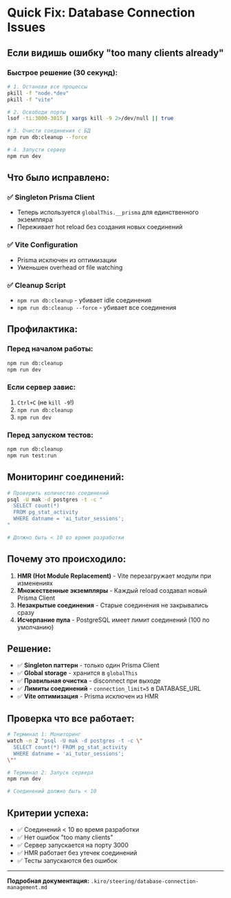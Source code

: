 # Quick Fix: Database Connection Issues

## Если видишь ошибку "too many clients already"

### Быстрое решение (30 секунд):

```bash
# 1. Останови все процессы
pkill -f "node.*dev"
pkill -f "vite"

# 2. Освободи порты
lsof -ti:3000-3015 | xargs kill -9 2>/dev/null || true

# 3. Очисти соединения с БД
npm run db:cleanup --force

# 4. Запусти сервер
npm run dev
```

## Что было исправлено:

### ✅ Singleton Prisma Client

- Теперь используется `globalThis.__prisma` для единственного экземпляра
- Переживает hot reload без создания новых соединений

### ✅ Vite Configuration

- Prisma исключен из оптимизации
- Уменьшен overhead от file watching

### ✅ Cleanup Script

- `npm run db:cleanup` - убивает idle соединения
- `npm run db:cleanup --force` - убивает все соединения

## Профилактика:

### Перед началом работы:

```bash
npm run db:cleanup
npm run dev
```

### Если сервер завис:

1. `Ctrl+C` (не `kill -9`!)
2. `npm run db:cleanup`
3. `npm run dev`

### Перед запуском тестов:

```bash
npm run db:cleanup
npm run test:run
```

## Мониторинг соединений:

```bash
# Проверить количество соединений
psql -U mak -d postgres -t -c "
  SELECT count(*)
  FROM pg_stat_activity
  WHERE datname = 'ai_tutor_sessions';
"

# Должно быть < 10 во время разработки
```

## Почему это происходило:

1. **HMR (Hot Module Replacement)** - Vite перезагружает модули при изменениях
2. **Множественные экземпляры** - Каждый reload создавал новый Prisma Client
3. **Незакрытые соединения** - Старые соединения не закрывались сразу
4. **Исчерпание пула** - PostgreSQL имеет лимит соединений (100 по умолчанию)

## Решение:

- ✅ **Singleton паттерн** - только один Prisma Client
- ✅ **Global storage** - хранится в `globalThis`
- ✅ **Правильная очистка** - disconnect при выходе
- ✅ **Лимиты соединений** - `connection_limit=5` в DATABASE_URL
- ✅ **Vite оптимизация** - Prisma исключен из HMR

## Проверка что все работает:

```bash
# Терминал 1: Мониторинг
watch -n 2 "psql -U mak -d postgres -t -c \"
  SELECT count(*) FROM pg_stat_activity
  WHERE datname = 'ai_tutor_sessions';
\""

# Терминал 2: Запуск сервера
npm run dev

# Соединений должно быть < 10
```

## Критерии успеха:

- ✅ Соединений < 10 во время разработки
- ✅ Нет ошибок "too many clients"
- ✅ Сервер запускается на порту 3000
- ✅ HMR работает без утечек соединений
- ✅ Тесты запускаются без ошибок

---

**Подробная документация:** `.kiro/steering/database-connection-management.md`

